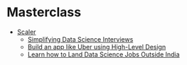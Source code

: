 # Masterclass

- [Scaler](./Scaler/)
    - [Simplifying Data Science Interviews](./Scaler/README.md#simplifying-data-science-interviews)
    - [Build an app like Uber using High-Level Design](./Scaler/README.md#build-an-app-like-uber-using-high-level-design)
    - [Learn how to Land Data Science Jobs Outside India](./Scaler/README.md#learn-how-to-land-data-science-jobs-outside-india)
